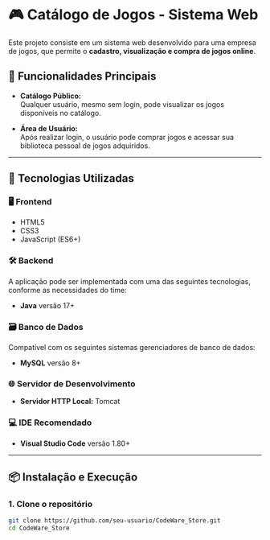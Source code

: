 # 🎮 Catálogo de Jogos - Sistema Web

Este projeto consiste em um sistema web desenvolvido para uma empresa de jogos, que permite o **cadastro, visualização e compra de jogos online**.

## 🔑 Funcionalidades Principais

- **Catálogo Público:**  
  Qualquer usuário, mesmo sem login, pode visualizar os jogos disponíveis no catálogo.

- **Área de Usuário:**  
  Após realizar login, o usuário pode comprar jogos e acessar sua biblioteca pessoal de jogos adquiridos.

---

## 🚀 Tecnologias Utilizadas

### 🖥️ Frontend
- HTML5  
- CSS3  
- JavaScript (ES6+)

### 🛠️ Backend
A aplicação pode ser implementada com uma das seguintes tecnologias, conforme as necessidades do time:

- **Java** versão 17+

### 🗃️ Banco de Dados
Compatível com os seguintes sistemas gerenciadores de banco de dados:

- **MySQL** versão 8+

### 🌐 Servidor de Desenvolvimento
- **Servidor HTTP Local:** Tomcat

### 💻 IDE Recomendado
- **Visual Studio Code** versão 1.80+

---

## 📦 Instalação e Execução

### 1. Clone o repositório
```bash
git clone https://github.com/seu-usuario/CodeWare_Store.git
cd CodeWare_Store
